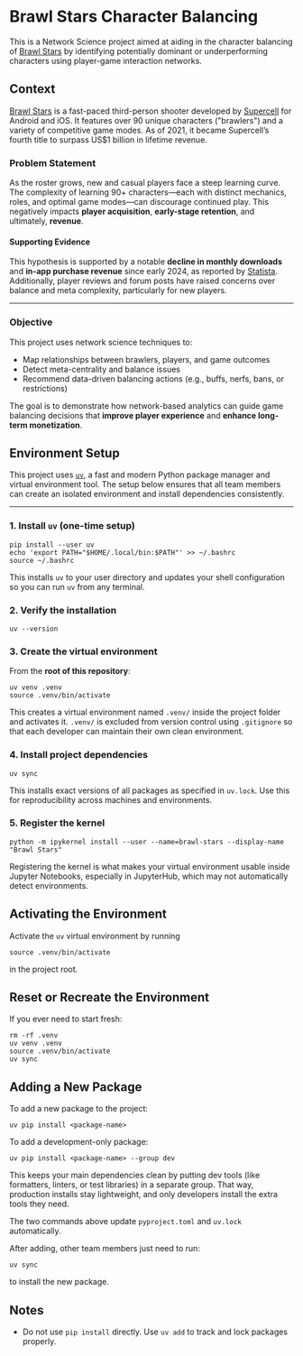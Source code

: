 # Brawl Stars Character Balancing

This is a Network Science project aimed at aiding in the character balancing of [Brawl Stars](https://en.wikipedia.org/wiki/Brawl_Stars) by identifying potentially dominant or underperforming characters using player-game interaction networks.

## Context

[Brawl Stars](https://en.wikipedia.org/wiki/Brawl_Stars) is a fast-paced third-person shooter developed by [Supercell](https://en.wikipedia.org/wiki/Supercell_(company)) for Android and iOS. It features over 90 unique characters ("brawlers") and a variety of competitive game modes. As of 2021, it became Supercell’s fourth title to surpass US$1 billion in lifetime revenue.

### Problem Statement

As the roster grows, new and casual players face a steep learning curve. The complexity of learning 90+ characters—each with distinct mechanics, roles, and optimal game modes—can discourage continued play. This negatively impacts **player acquisition**, **early-stage retention**, and ultimately, **revenue**.

#### Supporting Evidence

This hypothesis is supported by a notable **decline in monthly downloads** and **in-app purchase revenue** since early 2024, as reported by [Statista](https://www.statista.com/statistics/1358816/global-brawl-stars-iap-revenue/). Additionally, player reviews and forum posts have raised concerns over balance and meta complexity, particularly for new players.

---

### Objective

This project uses network science techniques to:
- Map relationships between brawlers, players, and game outcomes
- Detect meta-centrality and balance issues
- Recommend data-driven balancing actions (e.g., buffs, nerfs, bans, or restrictions)

The goal is to demonstrate how network-based analytics can guide game balancing decisions that **improve player experience** and **enhance long-term monetization**.

## Environment Setup
This project uses [`uv`](https://github.com/astral-sh/uv), a fast and modern Python package manager and virtual environment tool. The setup below ensures that all team members can create an isolated environment and install dependencies consistently.

---

### 1. Install `uv` (one-time setup)
```
pip install --user uv
echo 'export PATH="$HOME/.local/bin:$PATH"' >> ~/.bashrc
source ~/.bashrc
```

This installs `uv` to your user directory and updates your shell configuration so you can run `uv` from any terminal.

### 2. Verify the installation
```
uv --version
```

### 3. Create the virtual environment
From the **root of this repository**:

```
uv venv .venv
source .venv/bin/activate
```

This creates a virtual environment named `.venv/` inside the project folder and activates it. `.venv/` is excluded from version control using `.gitignore` so that each developer can maintain their own clean environment.

### 4. Install project dependencies
```
uv sync
```

This installs exact versions of all packages as specified in `uv.lock`. Use this for reproducibility across machines and environments.

### 5. Register the kernel
```
python -m ipykernel install --user --name=brawl-stars --display-name "Brawl Stars"
```

Registering the kernel is what makes your virtual environment usable inside Jupyter Notebooks, especially in JupyterHub, which may not automatically detect environments.

## Activating the Environment
Activate the `uv` virtual environment by running

```
source .venv/bin/activate
``` 

in the project root.

## Reset or Recreate the Environment
If you ever need to start fresh:

```
rm -rf .venv
uv venv .venv
source .venv/bin/activate
uv sync
```

## Adding a New Package
To add a new package to the project:

```
uv pip install <package-name>
```

To add a development-only package:

```
uv pip install <package-name> --group dev
```

This keeps your main dependencies clean by putting dev tools (like formatters, linters, or test libraries) in a separate group. That way, production installs stay lightweight, and only developers install the extra tools they need.

The two commands above update `pyproject.toml` and `uv.lock` automatically.

After adding, other team members just need to run:

```
uv sync
```

to install the new package.

## Notes
- Do not use `pip install` directly. Use `uv add` to track and lock packages properly.